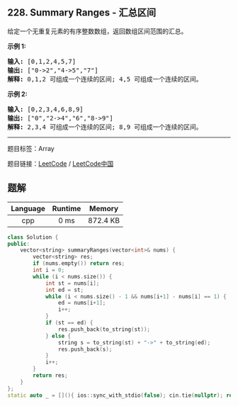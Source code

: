 ## 228. Summary Ranges - 汇总区间

<!--If you want to use the English description, use `question.content` instead-->

<p>给定一个无重复元素的有序整数数组，返回数组区间范围的汇总。</p>

<p><strong>示例 1:</strong></p>

<pre><strong>输入:</strong> [0,1,2,4,5,7]
<strong>输出:</strong> [&quot;0-&gt;2&quot;,&quot;4-&gt;5&quot;,&quot;7&quot;]
<strong>解释: </strong>0,1,2 可组成一个连续的区间;&nbsp;4,5 可组成一个连续的区间。</pre>

<p><strong>示例 2:</strong></p>

<pre><strong>输入:</strong> [0,2,3,4,6,8,9]
<strong>输出:</strong> [&quot;0&quot;,&quot;2-&gt;4&quot;,&quot;6&quot;,&quot;8-&gt;9&quot;]
<strong>解释: </strong>2,3,4 可组成一个连续的区间;&nbsp;8,9 可组成一个连续的区间。</pre>



-----

题目标签：Array

题目链接：[LeetCode](https://leetcode.com/problems/summary-ranges/description/)  /  [LeetCode中国](https://leetcode-cn.com/problems/summary-ranges/description/)

## 题解



| Language | Runtime | Memory |
|:---:|:---:|:---:|
| cpp  | 0  ms | 872.4 KB |

```cpp
class Solution {
public:
    vector<string> summaryRanges(vector<int>& nums) {
        vector<string> res;
        if (nums.empty()) return res;
        int i = 0;
        while (i < nums.size()) {
            int st = nums[i];
            int ed = st;
            while (i < nums.size() - 1 && nums[i+1] - nums[i] == 1) {
                ed = nums[i+1];
                i++;
            }
            if (st == ed) {
                res.push_back(to_string(st));
            } else {
                string s = to_string(st) + "->" + to_string(ed);
                res.push_back(s);
            }
            i++;
        }
        return res;
    }
};
static auto _ = [](){ ios::sync_with_stdio(false); cin.tie(nullptr); return 0; }();
```
